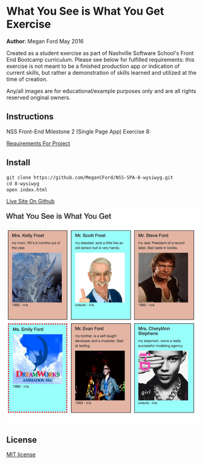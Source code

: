 # What You See is What You Get Exercise

**Author**: Megan Ford May 2016 


Created as a student exercise as part of Nashville Software School's Front End Bootcamp curriculum. Please see below for fulfilled requirements: this exercise is not meant to be a finished production app or indication of current skills, but rather a demonstration of skills learned and utilized at the time of creation.


Any/all images are for educational/example purposes only and are all rights reserved original owners. 


## Instructions


NSS Front-End Milestone 2 (Single Page App) Exercise 8: 


[Requirements For Project](https://github.com/nashville-software-school/front-end-milestones/blob/master/3-single-page-applications/exercises/SP_JS_EVENT_LISTENERS_WYSIWYG.md)



## Install


``` 
git clone https://github.com/MeganCFord/NSS-SPA-8-wysiwyg.git
cd 8-wysiwyg
open index.html
```

[Live Site On Github](http://megancford.github.io/NSS-SPA-8-wysiwyg)


![screenshot](wysiwyg-screenshot.jpg)


## License 


[MIT license](LICENSE.md)

